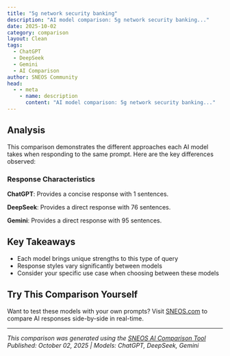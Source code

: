 ```yaml
---
title: "5g network security banking"
description: "AI model comparison: 5g network security banking..."
date: 2025-10-02
category: comparison
layout: Clean
tags:
  - ChatGPT
  - DeepSeek
  - Gemini
  - AI Comparison
author: SNEOS Community
head:
  - - meta
    - name: description
      content: "AI model comparison: 5g network security banking..."
---
```


<ChatComparison
  title="5g network security banking"
  prompt="5g network security banking"
  :responses='{
    "ChatGPT": "Error calling OpenAI API.",
    "DeepSeek": "Of course. This is a critical and complex topic. Let\u0027s break down the intersection of **5G network security** and the **banking industry**.\n\nThe adoption of 5G in banking is a double-edged sword: it brings tremendous benefits but also introduces new and evolved security challenges.\n\n---\n\n### Part 1: How 5G Benefits Banking (The Opportunity)\n\n5G is more than just \u0022faster internet.\u0022 Its core characteristics enable revolutionary banking services:\n\n1.  **Enhanced Mobile Banking \u0026 Payments:** Ultra-fast speeds and low latency make real-time mobile transactions, video KYC (Know Your Customer), and AR/VR-based banking interfaces seamless.\n2.  **Proliferation of IoT in Banking:**\n    *   **Smart ATMs:** Real-time monitoring, predictive maintenance, and secure, instant communication with central servers.\n    *   **Connected Branches:** Sensors for security, climate control, and customer flow analysis.\n    *   **Asset Tracking:** For cash-in-transit vehicles, providing real-time location and condition data.\n3.  **Network Slicing for Guaranteed Service:** This is a game-changer. A bank can have its own dedicated, virtual \u0022slice\u0022 of the 5G network. This slice can be configured with specific security policies, guaranteed bandwidth, and ultra-low latency, isolating critical banking traffic from the public internet.\n4.  **Edge Computing for Data Processing:** Banks can process sensitive data closer to the source (e.g., at a branch or ATM) instead of sending it to a central cloud. This reduces latency and can improve privacy.\n\n---\n\n### Part 2: 5G-Specific Security Challenges for Banking\n\nThe very features that make 5G powerful also create new attack surfaces.\n\n#### A. Architectural \u0026 Technical Risks\n\n1.  **Increased Attack Surface:** With millions of connected IoT devices (ATMs, sensors), each one is a potential entry point for attackers. A vulnerable smart ATM could be a backdoor into the bank\u0027s core network.\n2.  **Software-Defined Nature:** 5G relies heavily on software (NFV - Network Function Virtualization, SDN - Software-Defined Networking). This introduces risks of software vulnerabilities, misconfigurations, and attacks on the network\u0027s core control functions.\n3.  **Supply Chain Risks:** 5G infrastructure involves a complex global supply chain. Banks must trust that hardware and software from various vendors do not contain hidden backdoors or vulnerabilities.\n4.  **Threats to Network Slicing:** While a security boon, slices must be perfectly isolated. A misconfiguration or vulnerability could allow an attacker to \u0022break out\u0022 of a less secure slice (e.g., public WiFi) into the bank\u0027s highly secure slice.\n5.  **Edge Security:** Distributing computing to the edge means securing many more physical locations. An edge server at a remote branch could be physically tampered with or hacked.\n\n#### B. Specific Threat Vectors\n\n1.  **Slicing Jacking:** An attacker illicitly gains access to a bank\u0027s network slice to eavesdrop on or manipulate financial data.\n2.  **API Vulnerabilities:** 5G uses APIs extensively for network management and service delivery. Insecure APIs are a prime target for data breaches.\n3.  **IoT Botnets:** Compromised banking IoT devices could be enlisted into a botnet to launch DDoS attacks, potentially taking down online banking services.\n4.  **Location Tracking \u0026 Privacy:** The precision of 5G can be used to track the location of devices (and thus users) with high accuracy, raising serious privacy concerns for bank executives or high-net-worth clients.\n\n---\n\n### Part 3: The Banking Security \u0026 Regulatory Response\n\nBanks and regulators are acutely aware of these risks and are responding with a multi-layered strategy.\n\n1.  **Zero Trust Architecture (ZTA):** The old \u0022castle-and-moat\u0022 model is obsolete. Zero Trust mandates \u0022never trust, always verify.\u0022 Every access request to a banking system, regardless of its origin (inside or outside the 5G network), must be authenticated, authorized, and encrypted.\n2.  **Enhanced Encryption:** End-to-end encryption (E2EE) for data in transit is non-negotiable. Banks will also leverage 5G\u0027s built-in enhancements for user plane integrity protection.\n3.  **AI-Powered Security Monitoring:** Using AI and ML to analyze network traffic in real-time across the vast 5G infrastructure to detect anomalous behavior indicative of an attack.\n4.  **Strict IoT Security Policies:** Implementing \u0022secure by design\u0022 principles for all IoT devices, including:\n    *   Strong, unique credentials.\n    *   Regular security patches and updates.\n    *   Network segmentation to isolate IoT devices from critical core systems.\n5.  **Robust Identity and Access Management (IAM):** Multi-factor authentication (MFA) and robust digital identities are crucial for both customers and employees accessing the network.\n6.  **Regulatory Scrutiny and Compliance:**\n    *   Regulators (like the OCC in the US, FCA in the UK, EBA in the EU) will issue guidelines specific to 5G and telecom dependencies.\n    *   Banks will need to perform extreme due diligence on their telecom partners, ensuring they meet stringent security and resilience standards.\n    *   **Network Slicing SLAs:** Service Level Agreements for network slices will have strict, legally binding security and performance clauses.\n\n---\n\n### Conclusion: A Strategic Partnership\n\nThe security of 5G in banking is not something a bank can handle alone. It requires a deep, strategic partnership between:\n\n*   **Banks:** To define security requirements, implement Zero Trust, and secure their applications.\n*   **Telecom Providers (Mobile Network Operators - MNOs):** To provide a secure, resilient, and well-configured 5G infrastructure with robust, isolated network slices.\n*   **Security Vendors:** To provide the AI-driven monitoring, encryption, and IAM tools needed.\n\nFor banks, **5G is a strategic enabler that must be adopted securely.** The key is to move beyond just being a \u0022user\u0022 of the network and to become an active partner in shaping and verifying its security posture. The banks that successfully navigate this transition will gain a significant competitive advantage through new, secure, and innovative customer services.",
    "Gemini": "5G network security is a critical concern for the banking industry, as banks rely heavily on networks for everything from ATMs to online transactions to internal communications. Here\u0027s a breakdown of the security challenges and potential solutions:\n\n**Why 5G Security Matters to Banking**\n\n*   **Increased Bandwidth and Speed:** 5G offers significantly faster data transfer rates and lower latency than 4G. This enables new banking applications like real-time fraud detection, enhanced customer experience through augmented reality, and more efficient operations. However, the increased speed also means that security vulnerabilities can be exploited more rapidly.\n*   **Massive IoT Connectivity:** 5G supports a vast number of connected devices (Internet of Things - IoT). Banks are exploring use cases like smart ATMs, sensor-equipped branches, and enhanced supply chain monitoring. Each device introduces a potential entry point for attackers.\n*   **Network Slicing:** 5G allows for network slicing, where different parts of the network are dedicated to specific applications. Banks can create a dedicated slice for secure transactions, but proper configuration and management of these slices are crucial.\n*   **Edge Computing:** 5G facilitates edge computing, where data processing is moved closer to the source (e.g., at a branch location). This can improve performance but also creates new security challenges related to securing the edge infrastructure.\n\n**Security Challenges in 5G Banking**\n\n1.  **Increased Attack Surface:**\n    *   More connected devices (ATMs, sensors, branches, etc.) create more potential entry points for attackers.\n    *   The complexity of 5G networks, with virtualization and software-defined networking (SDN), can introduce new vulnerabilities.\n    *   Edge computing environments require robust security at the edge locations, which may be less secure than a centralized data center.\n\n2.  **Data Privacy Concerns:**\n    *   5G networks generate vast amounts of data, including sensitive customer information. Ensuring data privacy and compliance with regulations like GDPR and CCPA is paramount.\n    *   Data breaches can lead to financial losses, reputational damage, and legal penalties.\n\n3.  **Authentication and Authorization:**\n    *   Strong authentication and authorization mechanisms are essential to prevent unauthorized access to banking systems and data.\n    *   Traditional methods may not be sufficient for the scale and complexity of 5G networks.\n    *   The risk of SIM swapping and other identity theft attacks remains.\n\n4.  **Man-in-the-Middle (MitM) Attacks:**\n    *   Attackers could intercept and manipulate data transmitted over 5G networks, potentially stealing credentials or altering transactions.\n    *   Robust encryption and secure communication protocols are needed to mitigate this risk.\n\n5.  **Denial-of-Service (DoS) and Distributed Denial-of-Service (DDoS) Attacks:**\n    *   5G networks are vulnerable to DoS and DDoS attacks, which can disrupt banking services and prevent customers from accessing their accounts.\n    *   The increased bandwidth of 5G can amplify the impact of DDoS attacks.\n\n6.  **Supply Chain Risks:**\n    *   Banks rely on various vendors for 5G equipment and software.  Vulnerabilities in the supply chain can compromise the security of the entire network.\n    *   Thorough security assessments of vendors and their products are essential.\n\n7.  **Insider Threats:**\n    *   Malicious or negligent employees can pose a significant security risk.\n    *   Implementing strong access controls, monitoring employee activity, and providing security awareness training are crucial.\n\n8.  **Evolving Threat Landscape:**\n    *   Cybercriminals are constantly developing new attack techniques. Banks must stay ahead of the curve by continuously monitoring for new threats and updating their security measures.\n    *   Artificial intelligence (AI) and machine learning (ML) can be used to both attack and defend against cyber threats.\n\n**Security Solutions for 5G Banking**\n\n1.  **Network Segmentation and Microsegmentation:**\n    *   Divide the network into smaller, isolated segments to limit the impact of a security breach.\n    *   Microsegmentation provides even finer-grained control, allowing for security policies to be applied to individual workloads or applications.\n    *   Network slicing in 5G naturally supports network segmentation.\n\n2.  **Strong Authentication and Authorization:**\n    *   Implement multi-factor authentication (MFA) for all users and devices.\n    *   Use biometric authentication methods (e.g., fingerprint, facial recognition).\n    *   Adopt Zero Trust security principles, which assume that no user or device is trusted by default.\n\n3.  **Encryption:**\n    *   Encrypt all sensitive data transmitted over 5G networks, both in transit and at rest.\n    *   Use strong encryption algorithms and protocols.\n    *   Implement key management solutions to protect encryption keys.\n\n4.  **Intrusion Detection and Prevention Systems (IDPS):**\n    *   Deploy IDPS to monitor network traffic for malicious activity and automatically block or mitigate attacks.\n    *   Use AI and ML to improve the accuracy and effectiveness of IDPS.\n\n5.  **Security Information and Event Management (SIEM):**\n    *   Collect and analyze security logs from various sources to identify and respond to security incidents.\n    *   Integrate SIEM with threat intelligence feeds to stay informed about the latest threats.\n\n6.  **Vulnerability Management:**\n    *   Regularly scan for vulnerabilities in 5G infrastructure and applications.\n    *   Patch vulnerabilities promptly.\n    *   Conduct penetration testing to identify weaknesses in security defenses.\n\n7.  **Security Awareness Training:**\n    *   Educate employees about the risks of phishing, social engineering, and other cyberattacks.\n    *   Conduct regular security awareness training sessions.\n\n8.  **IoT Security:**\n    *   Implement strong security measures for IoT devices, including device authentication, encryption, and secure software updates.\n    *   Use network segmentation to isolate IoT devices from other critical systems.\n    *   Monitor IoT device activity for anomalies.\n\n9.  **Supply Chain Security:**\n    *   Conduct thorough security assessments of vendors and their products.\n    *   Establish strong security requirements for vendors.\n    *   Monitor vendor performance and track security incidents.\n\n10. **5G-Specific Security Features:**\n    *   Leverage 5G security features such as Subscriber Identity Module (SIM) authentication enhancements, user plane integrity protection, and secure network slicing.\n\n11. **AI-Powered Security:**\n    *   Utilize AI and ML to automate security tasks, detect anomalies, and respond to threats more effectively.\n    *   AI can be used for threat hunting, vulnerability analysis, and security incident response.\n\n12. **Collaboration and Information Sharing:**\n    *   Share threat intelligence with other banks and security organizations.\n    *   Participate in industry forums and working groups to stay informed about the latest threats and best practices.\n\n**Regulatory Compliance:**\n\n*   Banks must comply with various regulations related to data privacy, security, and cybersecurity, such as GDPR, CCPA, PCI DSS, and others.\n*   Ensure that 5G security measures are aligned with regulatory requirements.\n\n**Key Considerations for Banks Implementing 5G:**\n\n*   **Risk Assessment:** Conduct a thorough risk assessment to identify potential security vulnerabilities in the 5G environment.\n*   **Security Architecture:** Develop a robust security architecture that addresses the specific risks and challenges of 5G.\n*   **Security Policies and Procedures:** Establish clear security policies and procedures that govern the use of 5G networks and devices.\n*   **Security Monitoring and Incident Response:** Implement a comprehensive security monitoring and incident response program.\n*   **Continuous Improvement:** Continuously monitor and improve security measures to adapt to the evolving threat landscape.\n\n**In summary, securing 5G networks in the banking industry requires a multi-layered approach that combines traditional security measures with new technologies and techniques specifically designed for 5G. A proactive and comprehensive security strategy is essential to protect sensitive data, maintain customer trust, and ensure the stability of banking operations.**\n"
  }'
  published-date="13:08"
/>

## Analysis

This comparison demonstrates the different approaches each AI model takes when responding to the same prompt. Here are the key differences observed:

### Response Characteristics

**ChatGPT**: Provides a concise response with 1 sentences. 

**DeepSeek**: Provides a direct response with 76 sentences. 

**Gemini**: Provides a direct response with 95 sentences. 

## Key Takeaways

- Each model brings unique strengths to this type of query
- Response styles vary significantly between models
- Consider your specific use case when choosing between these models

## Try This Comparison Yourself

Want to test these models with your own prompts? Visit [SNEOS.com](https://sneos.com) to compare AI responses side-by-side in real-time.

---

*This comparison was generated using the [SNEOS AI Comparison Tool](https://sneos.com)*
*Published: October 02, 2025 | Models: ChatGPT, DeepSeek, Gemini*
